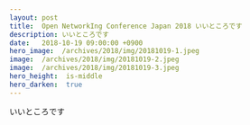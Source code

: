```yaml
---
layout: post
title:  Open NetworkIng Conference Japan 2018 いいところです
description: いいところです
date:   2018-10-19 09:00:00 +0900
hero_image:  /archives/2018/img/20181019-1.jpeg
image:  /archives/2018/img/20181019-2.jpeg
image:  /archives/2018/img/20181019-3.jpeg
hero_height:  is-middle
hero_darken:  true
---
```

いいところです